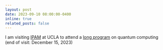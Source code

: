 ```yaml
---
layout: post
date: 2023-09-10 08:00:00-0400
inline: true
related_posts: false
---
```


I am visiting [IPAM](https://www.ipam.ucla.edu/) at UCLA to attend a [long program](https://www.ipam.ucla.edu/programs/long-programs/mathematical-and-computational-challenges-in-quantum-computing/) on quantum computing (end of visit: December 15, 2023)